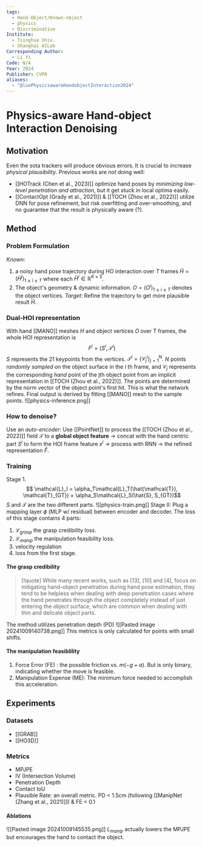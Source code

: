 ```yaml
---
tags:
  - Hand-Object/Known-object
  - physics
  - Discriminative
Institute:
  - Tsinghua Univ.
  - Shanghai AILab
Corresponding Author:
  - Li Yi
Code: N/A
Year: 2024
Publisher: CVPR
aliases:
  - "@luoPhysicsawareHandobjectInteraction2024"
---
```

# Physics-aware Hand-object Interaction Denoising
## Motivation
Even the sota trackers will produce obvious errors. It is crucial to increase *physical plausibility*.
Previous works are not doing well:
* [[HOTrack (Chen et al., 2023)]] optimize hand poses by *minimizing low-level penetration and attraction*, but it get stuck in local optima easily.
* [[ContactOpt (Grady et al., 2021)]] & [[TOCH (Zhou et al., 2022)]] utilize DNN for pose refinement, but risk overfitting and over-smoothing, and no guarantee that the result is physically aware (?).

## Method
### Problem Formulation
*Known*: 
1. a noisy hand pose trajectory during HO interaction over $T$ frames $\tilde{H} = (\tilde{H}^i)_{1\leq i \leq T}$ where each $\tilde{H}^i\in\mathbb{R}^{K\times 3}$.
2. The object's geometry & dynamic information. $O = (O^i)_{1\leq i\leq T}$ denotes the object vertices.
*Target*: Refine the trajectory to get more plausible result $\hat{H}$.
### Dual-HOI representation
With hand [[MANO]] meshes $H$ and object vertices  $O$ over T frames, the whole HOI representation is $$ F^i = (S^i, \mathcal{T}^i)$$
$S$ represents the 21 keypoints from the vertices. $\mathcal{T}^i=\{\mathcal{C}_j^i\}_{j=1}^N$. $N$ points *randomly sampled* on the object surface in the $i$ th frame, and $\mathcal{C}_j$ represents the corresponding *hand* point of the jth object point from an implicit representation in [[TOCH (Zhou et al., 2022)]]. The points are determined by the norm vector of the object point's first hit.
This is what the network refines. Final output is derived by fitting [[MANO]] mesh to the sample points.
![[physics-inference.png]]
### How to denoise?
Use an *auto-encoder*: 
Use [[PointNet]] to process the [[TOCH (Zhou et al., 2022)]] field $\mathcal{T}$ to a **global object feature** -> concat with the hand centric part $S^i$ to form the HOI frame feature $x^i$ -> process with RNN -> the refined representation $\hat{F}$.
### Training
Stage 1. $$ \mathcal{L}_I = \alpha_T\mathcal{L}_T(\hat{\mathcal{T}}, \mathcal{T}_{GT}) + \alpha_S\mathcal{L}_S(\hat{S}, S_{GT})$$
$S$ and $\mathcal{T}$ are the two different parts.
![[physics-train.png]]
Stage II: Plug a mapping layer $\phi$ (MLP w/ residual) between encoder and decoder. The loss of this stage contains 4 parts:
1. $\mathcal{L}_{grasp}$ the grasp credibility loss.
2. $\mathcal{L}_{manip}$ the manipulation feasibility loss.
3. velocity regulation
4. loss from the first stage.
#### The grasp credibility
>[!quote]
>While many recent works, such as [13], [10] and [4], focus on mitigating hand-object penetration during hand pose estimation, they tend to be helpless when dealing with deep penetration cases where the hand penetrates through the object completely instead of just entering the object surface, which are common when dealing with thin and delicate object parts.

The method utilizes penetration depth (PD)
![[Pasted image 20241009140738.png]]
This metrics is only calculated for points with small shifts.
#### The manipulation feasiblility
1. Force Error (FE) : the possible friction vs.  $m(-g + a)$. But is only binary, indicating whether the move is feasible.
2. Manipulation Expense (ME): The minimum force needed to accomplish this acceleration.

## Experiments
### Datasets
* [[GRAB]]
* [[HO3D]]
### Metrics
* MPJPE
* IV (Intersection Volume)
* Penetration Depth
* Contact IoU
* Plausible Rate: an overall metric. PD < 1.5cm (following [[ManipNet (Zhang et al., 2021)]]) & FE < 0.1
#### Ablations
![[Pasted image 20241009145535.png]]
$L_{manip}$ actually lowers the MPJPE but encourages the hand to contact the object.